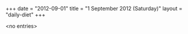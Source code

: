 +++
date = "2012-09-01"
title = "1 September 2012 (Saturday)"
layout = "daily-diet"
+++


\<no entries\>

